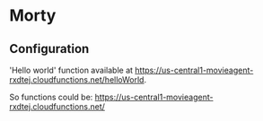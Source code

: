 # Morty

## Configuration

'Hello world' function available at https://us-central1-movieagent-rxdtej.cloudfunctions.net/helloWorld. 

So functions could be: https://us-central1-movieagent-rxdtej.cloudfunctions.net/<name-of-functions>